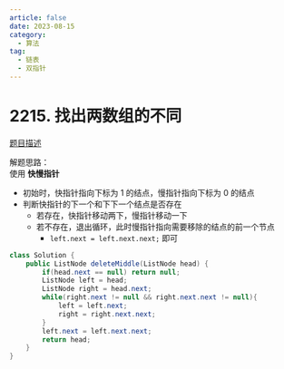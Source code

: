 ```yaml
---
article: false
date: 2023-08-15
category: 
  - 算法
tag: 
  - 链表
  - 双指针
---
```


# 2215. 找出两数组的不同


<Badge text="中等" type="warning" vertical="middle" />

[题目描述](https://leetcode.cn/problems/delete-the-middle-node-of-a-linked-list/description/?envType=study-plan-v2&envId=leetcode-75)


解题思路：  
使用 **快慢指针** 
- 初始时，快指针指向下标为 1 的结点，慢指针指向下标为 0 的结点
- 判断快指针的下一个和下下一个结点是否存在
  - 若存在，快指针移动两下，慢指针移动一下
  - 若不存在，退出循环，此时慢指针指向需要移除的结点的前一个节点
    - `left.next = left.next.next;` 即可


```java
class Solution {
    public ListNode deleteMiddle(ListNode head) {
        if(head.next == null) return null;
        ListNode left = head;
        ListNode right = head.next;
        while(right.next != null && right.next.next != null){
            left = left.next;
            right = right.next.next;
        }
        left.next = left.next.next;
        return head;
    }
}
```